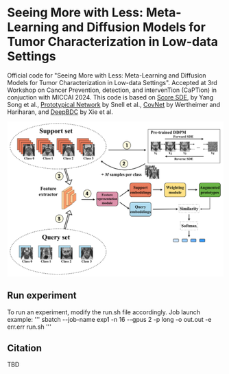 # Seeing More with Less: Meta-Learning and Diffusion Models for Tumor Characterization in Low-data Settings 
Official code for "Seeing More with Less: Meta-Learning and Diffusion Models for Tumor Characterization in Low-data Settings". Accepted at 3rd Workshop on Cancer Prevention, detection, and intervenTion (CaPTion) in conjuction with MICCAI 2024. This code is based on [Score SDE](https://openreview.net/forum?id=PxTIG12RRHS), by Yang Song et al., [Prototypical Network](https://papers.nips.cc/paper_files/paper/2017/hash/cb8da6767461f2812ae4290eac7cbc42-Abstract.html) by Snell et al., [CovNet](https://openaccess.thecvf.com/content_CVPR_2019/papers/Wertheimer_Few-Shot_Learning_With_Localization_in_Realistic_Settings_CVPR_2019_paper.pdf) by Wertheimer and Hariharan, and [DeepBDC](https://openaccess.thecvf.com/content/CVPR2022/papers/Xie_Joint_Distribution_Matters_Deep_Brownian_Distance_Covariance_for_Few-Shot_Classification_CVPR_2022_paper.pdf) by Xie et al.

![proposal](./proposal.png)

## Run experiment 
To run an experiment, modify the run.sh file accordingly. Job launch example:
'''
sbatch --job-name exp1 -n 16 --gpus 2 -p long -o out.out -e err.err run.sh
'''

## Citation
TBD
